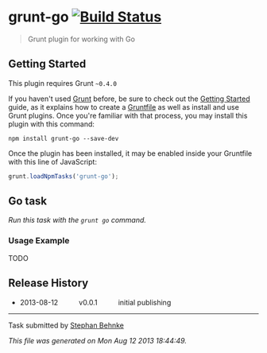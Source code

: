 # grunt-go [![Build Status](https://travis-ci.org/101loops/grunt-go.png?branch=master)](https://travis-ci.org/101loops/grunt-go)

> Grunt plugin for working with Go



## Getting Started
This plugin requires Grunt `~0.4.0`

If you haven't used [Grunt](http://gruntjs.com/) before, be sure to check out the [Getting Started](http://gruntjs.com/getting-started) guide, as it explains how to create a [Gruntfile](http://gruntjs.com/sample-gruntfile) as well as install and use Grunt plugins. Once you're familiar with that process, you may install this plugin with this command:

```shell
npm install grunt-go --save-dev
```

Once the plugin has been installed, it may be enabled inside your Gruntfile with this line of JavaScript:

```js
grunt.loadNpmTasks('grunt-go');
```




## Go task
_Run this task with the `grunt go` command._



### Usage Example

TODO

## Release History

 * 2013-08-12   v0.0.1   initial publishing

---

Task submitted by [Stephan Behnke](http://stephanbehnke.com)

*This file was generated on Mon Aug 12 2013 18:44:49.*
